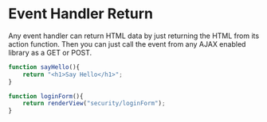 # Event Handler Return

Any event handler can return HTML data by just returning the HTML from its action function. Then you can just call the event from any AJAX enabled library as a GET or POST.

```js
function sayHello(){
	return "<h1>Say Hello</h1>";	
}

function loginForm(){
	return renderView("security/loginForm");
}
```

